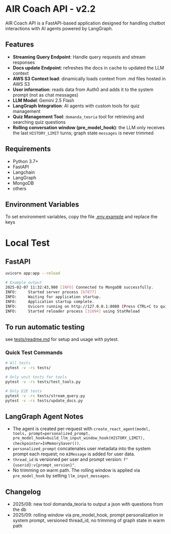 # AIR Coach API - v2.2

AIR Coach API is a FastAPI-based application designed for handling chatbot interactions with AI agents powered by LangGraph.

## Features

- **Streaming Query Endpoint**: Handle query requests and stream responses
- **Docs update Endpoint**: refreshes the docs in cache to updated the LLM context
- **AWS S3 Context load**: dinamically loads context from .md files hosted in AWS S3
- **User information**: reads data from Auth0 and adds it to the system prompt (not as chat messages)
- **LLM Model**: Gemini 2.5 Flash
- **LangGraph Integration**: AI agents with custom tools for quiz management
- **Quiz Management Tool**: `domanda_teoria` tool for retrieving and searching quiz questions
 - **Rolling conversation window (pre_model_hook)**: the LLM only receives the last `HISTORY_LIMIT` turns; graph state `messages` is never trimmed

## Requirements

- Python 3.7+
- FastAPI
- Langchain
- LangGraph
- MongoDB
- others

## Environment Variables

To set environment variables, copy the file [.env.example](.env.example) and replace the keys

# Local Test

## FastAPI

```sh
uvicorn app:app --reload

# Example output
2025-02-07 11:32:43,980 [INFO] Connected to MongoDB successfully.
INFO:     Started server process [67877]
INFO:     Waiting for application startup.
INFO:     Application startup complete.
INFO:     Uvicorn running on http://127.0.0.1:8080 (Press CTRL+C to quit)
INFO:     Started reloader process [31094] using StatReload

```

## To run automatic testing

see [tests/readme.md](tests/readme.md) for setup and usage with pytest.

### Quick Test Commands

```sh
# All tests
pytest -v -rs tests/

# Only unit tests for tools
pytest -v -rs tests/test_tools.py

# Only E2E tests
pytest -v -rs tests/stream_query.py
pytest -v -rs tests/update_docs.py
```

## LangGraph Agent Notes

- The agent is created per-request with `create_react_agent(model, tools, prompt=personalized_prompt, pre_model_hook=build_llm_input_window_hook(HISTORY_LIMIT), checkpointer=InMemorySaver())`.
- `personalized_prompt` concatenates user metadata into the system prompt each request; no `AIMessage` is added for user data.
- `thread_id` is versioned per user and prompt version: `f"{userid}:v{prompt_version}"`.
- No trimming on warm path. The rolling window is applied via `pre_model_hook` by setting `llm_input_messages`.

## Changelog

- 2025/08: new tool domanda_teoria to output a json with questions from the db
- 2025/09: rolling window via pre_model_hook, prompt personalization in system prompt, versioned thread_id, no trimming of graph state in warm path
